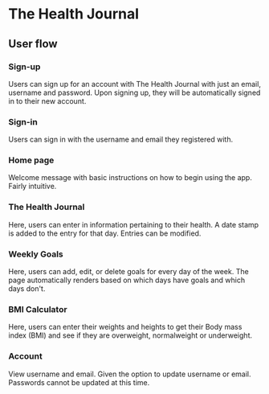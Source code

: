 # The Health Journal

## User flow

### Sign-up

Users can sign up for an account with The Health Journal with just an email, username and password. Upon signing up, they will be automatically signed in to their new account.

### Sign-in

Users can sign in with the username and email they registered with.

### Home page

Welcome message with basic instructions on how to begin using the app. Fairly intuitive.

### The Health Journal

Here, users can enter in information pertaining to their health. A date stamp is added to the entry for that day. Entries can be modified.

### Weekly Goals

Here, users can add, edit, or delete goals for every day of the week. The page automatically renders based on which days have goals and which days don't.

### BMI Calculator
Here, users can enter their weights and heights to get their Body mass index (BMI) and see if they are overweight, normalweight or underweight.

### Account

View username and email. Given the option to update username or email. Passwords cannot be updated at this time.
